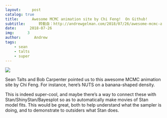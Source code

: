 ```yaml
---
layout:     post
catalog: true
title:      Awesome MCMC animation site by Chi Feng!  On Github!
subtitle:      转载自：http://andrewgelman.com/2018/07/26/awesome-mcmc-animation-site-chi-feng-github/
date:      2018-07-26
img:      3
author:      Andrew
tags:
    - sean
    - talts
    - super
---
```





![](http://andrewgelman.com/wp-content/uploads/2018/07/Screen-Shot-2018-07-25-at-5.57.56-PM-1024x517.png)


Sean Talts and Bob Carpenter pointed us to this awesome MCMC animation site by Chi Feng. For instance, here’s NUTS on a banana-shaped density.

This is indeed super-cool, and maybe there’s a way to connect these with Stan/ShinyStan/Bayesplot so as to automatically make movies of Stan model fits. This would be great, both to help understand what the sampler is doing, and to demonstrate to outsiders what Stan does.



